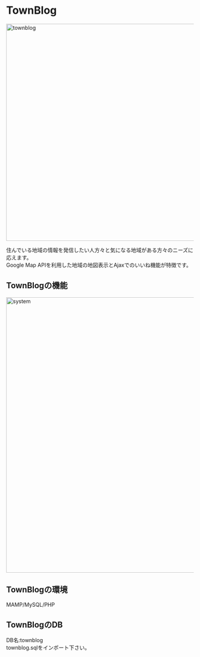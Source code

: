 # TownBlog

<img width="581" alt="townblog" src="https://user-images.githubusercontent.com/93070756/138588078-d232d01e-54c4-438b-9939-3cb0632040c3.png">

住んでいる地域の情報を発信したい人方々と気になる地域がある方々のニーズに応えます。<br>
Google Map APIを利用した地域の地図表示とAjaxでのいいね機能が特徴です。<br>

## TownBlogの機能

<img width="737" alt="system" src="https://user-images.githubusercontent.com/93070756/138587907-2074ce77-54dc-486d-ae72-a9c6a6d25a44.png">

## TownBlogの環境

MAMP/MySQL/PHP

## TownBlogのDB

DB名:townblog<br>
townblog.sqlをインポート下さい。
